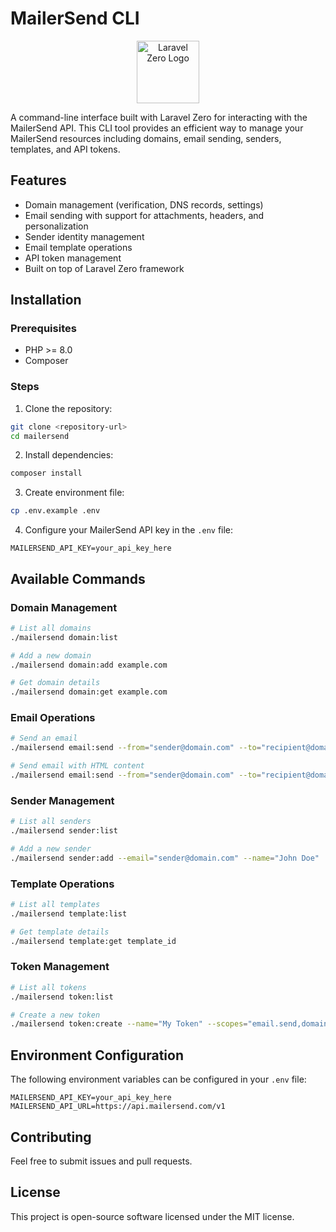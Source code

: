 # MailerSend CLI

<p align="center">
    <img title="MailerSend CLI" height="100" src="https://raw.githubusercontent.com/laravel-zero/docs/master/images/logo/laravel-zero-readme.png" alt="Laravel Zero Logo" />
</p>

A command-line interface built with Laravel Zero for interacting with the MailerSend API. This CLI tool provides an efficient way to manage your MailerSend resources including domains, email sending, senders, templates, and API tokens.

## Features

- Domain management (verification, DNS records, settings)
- Email sending with support for attachments, headers, and personalization
- Sender identity management
- Email template operations
- API token management
- Built on top of Laravel Zero framework

## Installation

### Prerequisites
- PHP >= 8.0
- Composer

### Steps

1. Clone the repository:
```bash
git clone <repository-url>
cd mailersend
```

2. Install dependencies:
```bash
composer install
```

3. Create environment file:
```bash
cp .env.example .env
```

4. Configure your MailerSend API key in the `.env` file:
```env
MAILERSEND_API_KEY=your_api_key_here
```

## Available Commands

### Domain Management
```bash
# List all domains
./mailersend domain:list

# Add a new domain
./mailersend domain:add example.com

# Get domain details
./mailersend domain:get example.com
```

### Email Operations
```bash
# Send an email
./mailersend email:send --from="sender@domain.com" --to="recipient@domain.com" --subject="Test" --text="Hello World"

# Send email with HTML content
./mailersend email:send --from="sender@domain.com" --to="recipient@domain.com" --subject="Test" --html="<h1>Hello World</h1>"
```

### Sender Management
```bash
# List all senders
./mailersend sender:list

# Add a new sender
./mailersend sender:add --email="sender@domain.com" --name="John Doe"
```

### Template Operations
```bash
# List all templates
./mailersend template:list

# Get template details
./mailersend template:get template_id
```

### Token Management
```bash
# List all tokens
./mailersend token:list

# Create a new token
./mailersend token:create --name="My Token" --scopes="email.send,domains.read"
```

## Environment Configuration

The following environment variables can be configured in your `.env` file:

```env
MAILERSEND_API_KEY=your_api_key_here
MAILERSEND_API_URL=https://api.mailersend.com/v1
```

## Contributing

Feel free to submit issues and pull requests.

## License

This project is open-source software licensed under the MIT license.
